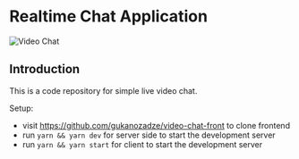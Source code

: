 # Realtime Chat Application

![Video Chat](https://i.ibb.co/7WZRLD1/122.jpg)

## Introduction
This is a code repository for simple live video chat. 

Setup:
- visit https://github.com/gukanozadze/video-chat-front to clone frontend
- run ```yarn && yarn dev``` for server side to start the development server
- run ```yarn && yarn start``` for client to start the development server
